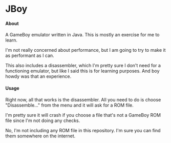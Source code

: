 # JBoy

#### About
A GameBoy emulator written in Java. This is mostly an exercise for me to learn.

I'm not really concerned about performance, but I am going to try to make it as performant as I can.

This also includes a disassembler, which I'm pretty sure I don't need for a functioning emulator, but like I said this is for learning purposes. And boy howdy was that an experience.

#### Usage
Right now, all that works is the disassembler. All you need to do is choose "Disassemble..." from the menu and it will ask for a ROM file.

I'm pretty sure it will crash if you choose a file that's not a GameBoy ROM file since I'm not doing any checks.

No, I'm not including any ROM file in this repository. I'm sure you can find them somewhere on the internet.